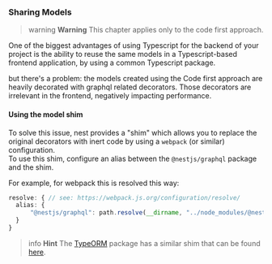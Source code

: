 ### Sharing Models

> warning **Warning** This chapter applies only to the code first approach.

One of the biggest advantages of using Typescript for the backend of your project is the ability to reuse the same models in a Typescript-based frontend application, by using a common Typescript package.    

but there's a problem: the models created using the Code first approach are heavily decorated with graphql related decorators. Those decorators are irrelevant in the frontend, negatively impacting performance.

#### Using the model shim

To solve this issue, nest provides a "shim" which allows you to replace the original decorators with inert code by using a `webpack` (or similar) configuration.    
To use this shim, configure an alias between the `@nestjs/graphql` package and the shim.

For example, for webpack this is resolved this way:

```typescript
resolve: { // see: https://webpack.js.org/configuration/resolve/
  alias: {
      "@nestjs/graphql": path.resolve(__dirname, "../node_modules/@nestjs/graphql/dist/extra/graphql-model-shim")
  }
}
```

> info **Hint** The [TypeORM](/techniques/database) package has a similar shim that can be found [here](https://github.com/typeorm/typeorm/blob/master/extra/typeorm-model-shim.js).
